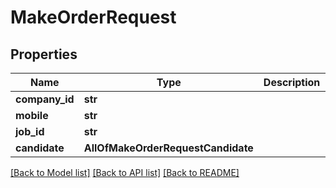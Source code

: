 # MakeOrderRequest

## Properties
Name | Type | Description | Notes
------------ | ------------- | ------------- | -------------
**company_id** | **str** |  | [optional] 
**mobile** | **str** |  | [optional] 
**job_id** | **str** |  | [optional] 
**candidate** | **AllOfMakeOrderRequestCandidate** |  | [optional] 

[[Back to Model list]](../README.md#documentation-for-models) [[Back to API list]](../README.md#documentation-for-api-endpoints) [[Back to README]](../README.md)

